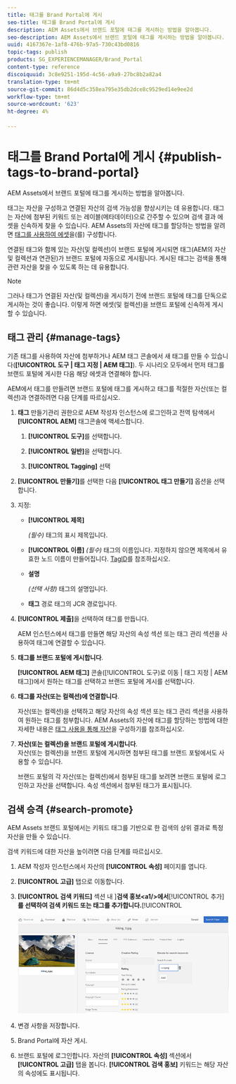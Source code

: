 ```yaml
---
title: 태그를 Brand Portal에 게시
seo-title: 태그를 Brand Portal에 게시
description: AEM Assets에서 브랜드 포털에 태그를 게시하는 방법을 알아봅니다.
seo-description: AEM Assets에서 브랜드 포털에 태그를 게시하는 방법을 알아봅니다.
uuid: 4167367e-1af8-476b-97a5-730c43bd0816
topic-tags: publish
products: SG_EXPERIENCEMANAGER/Brand_Portal
content-type: reference
discoiquuid: 3c8e9251-195d-4c56-a9a9-27bc8b2a82a4
translation-type: tm+mt
source-git-commit: 86d4d5c358ea795e35db2dce8c9529ed14e9ee2d
workflow-type: tm+mt
source-wordcount: '623'
ht-degree: 4%

---
```



# 태그를 Brand Portal에 게시 {#publish-tags-to-brand-portal}

AEM Assets에서 브랜드 포털에 태그를 게시하는 방법을 알아봅니다.

태그는 자산을 구성하고 연결된 자산의 검색 가능성을 향상시키는 데 유용합니다. 태그는 자산에 첨부된 키워드 또는 레이블(메타데이터)으로 간주할 수 있으며 검색 결과 에셋을 신속하게 찾을 수 있습니다. AEM Assets의 자산에 태그를 할당하는 방법을 알려면 [태그를 사용하여 에셋](https://helpx.adobe.com/experience-manager/6-5/assets/using/organize-assets.html#Usetagstoorganizeassets)을(를) 구성합니다.

연결된 태그와 함께 있는 자산(및 컬렉션)이 브랜드 포털에 게시되면 태그(AEM의 자산 및 컬렉션과 연관된)가 브랜드 포털에 자동으로 게시됩니다. 게시된 태그는 검색을 통해 관련 자산을 찾을 수 있도록 하는 데 유용합니다.

>[!NOTE]
>
>그러나 태그가 연결된 자산(및 컬렉션)을 게시하기 전에 브랜드 포털에 태그를 단독으로 게시하는 것이 좋습니다. 이렇게 하면 에셋(및 컬렉션)을 브랜드 포털에 신속하게 게시할 수 있습니다.

## 태그 관리 {#manage-tags}

기존 태그를 사용하여 자산에 첨부하거나 AEM 태그 콘솔에서 새 태그를 만들 수 있습니다(**[!UICONTROL 도구 | 태그 지정 | AEM 태그]**). 두 시나리오 모두에서 먼저 태그를 브랜드 포털에 게시한 다음 해당 에셋과 연결해야 합니다.

AEM에서 태그를 만들려면 브랜드 포털에 태그를 게시하고 태그를 적절한 자산(또는 컬렉션)과 연결하려면 다음 단계를 따르십시오.

1. **태그**
만들기관리 권한으로 AEM 작성자 인스턴스에 로그인하고 전역 탐색에서  **[!UICONTROL AEM]** 태그콘솔에 액세스합니다.

   1. **[!UICONTROL 도구]**&#x200B;를 선택합니다.

   1. **[!UICONTROL 일반]**&#x200B;을 선택합니다.

   1. **[!UICONTROL Tagging]** 선택

1. **[!UICONTROL 만들기]**&#x200B;를 선택한 다음 **[!UICONTROL 태그 만들기]** 옵션을 선택합니다.
1. 지정:

   * **[!UICONTROL 제목]**

      *(필수)* 태그의 표시 제목입니다.
   * **[!UICONTROL 이름]**
      *(필수)* 태그의 이름입니다. 지정하지 않으면 제목에서 유효한 노드 이름이 만들어집니다. [TagID](https://helpx.adobe.com/experience-manager/6-5/sites/developing/using/framework.html#TagID)를 참조하십시오.
   * **설명**

      *(선택 사항)* 태그의 설명입니다.
   * **태그**
경로 태그의 JCR 경로입니다.

1. **[!UICONTROL 제출]**&#x200B;을 선택하여 태그를 만듭니다.

   AEM 인스턴스에서 태그를 만들면 해당 자산의 속성 섹션 또는 태그 관리 섹션을 사용하여 태그에 연결할 수 있습니다.

1. **태그를 브랜드 포털에 게시합니다**.

   **[!UICONTROL AEM 태그]** 콘솔([!UICONTROL 도구)로 이동 | 태그 지정 | AEM 태그])에서 원하는 태그를 선택하고 브랜드 포털에 게시를 선택합니다.

1. **태그를 자산(또는 컬렉션)에 연결합니다**.

   자산(또는 컬렉션)을 선택하고 해당 자산의 속성 섹션 또는 태그 관리 섹션을 사용하여 원하는 태그를 첨부합니다. AEM Assets의 자산에 태그를 할당하는 방법에 대한 자세한 내용은 [태그 사용을 통해 자산](https://helpx.adobe.com/experience-manager/6-5/assets/using/organize-assets.html#Usetagstoorganizeassets)을 구성하기를 참조하십시오.

1. **자산(또는 컬렉션)을 브랜드 포털에 게시합니다**.\
   자산(또는 컬렉션)을 브랜드 포털에 게시하면 첨부된 태그를 브랜드 포털에서도 사용할 수 있습니다.

   브랜드 포털의 각 자산(또는 컬렉션)에서 첨부된 태그를 보려면 브랜드 포털에 로그인하고 자산을 선택합니다. 속성 섹션에서 첨부된 태그가 표시됩니다.

## 검색 승격 {#search-promote}

AEM Assets 브랜드 포털에서는 키워드 태그를 기반으로 한 검색의 상위 결과로 특정 자산을 만들 수 있습니다.

검색 키워드에 대한 자산을 높이려면 다음 단계를 따르십시오.

1. AEM 작성자 인스턴스에서 자산의 **[!UICONTROL 속성]** 페이지를 엽니다.
1. **[!UICONTROL 고급]** 탭으로 이동합니다.
1. **[!UICONTROL 검색 키워드]** 섹션 내 ]**검색 홍보&lt;a1/>에서**[!UICONTROL &#x200B;추가&#x200B;]**를 선택하여 검색 키워드 또는 태그를 추가합니다.**[!UICONTROL 

   ![](assets/search-promote.png)

1. 변경 사항을 저장합니다.
1. Brand Portal에 자산 게시.
1. 브랜드 포털에 로그인합니다. 자산의 **[!UICONTROL 속성]** 섹션에서 **[!UICONTROL 고급]** 탭을 봅니다.
**[!UICONTROL 검색 홍보]** 키워드는 해당 자산의 속성에도 표시됩니다.
